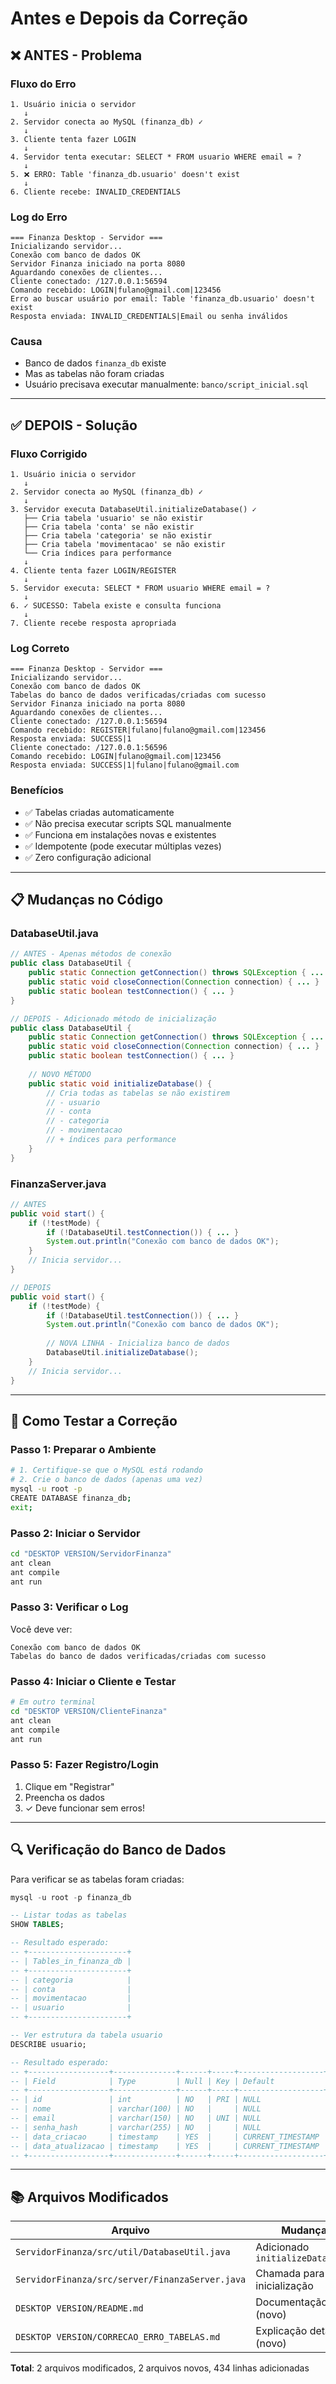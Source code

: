 # Antes e Depois da Correção

## ❌ ANTES - Problema

### Fluxo do Erro
```
1. Usuário inicia o servidor
   ↓
2. Servidor conecta ao MySQL (finanza_db) ✓
   ↓
3. Cliente tenta fazer LOGIN
   ↓
4. Servidor tenta executar: SELECT * FROM usuario WHERE email = ?
   ↓
5. ❌ ERRO: Table 'finanza_db.usuario' doesn't exist
   ↓
6. Cliente recebe: INVALID_CREDENTIALS
```

### Log do Erro
```
=== Finanza Desktop - Servidor ===
Inicializando servidor...
Conexão com banco de dados OK
Servidor Finanza iniciado na porta 8080
Aguardando conexões de clientes...
Cliente conectado: /127.0.0.1:56594
Comando recebido: LOGIN|fulano@gmail.com|123456
Erro ao buscar usuário por email: Table 'finanza_db.usuario' doesn't exist
Resposta enviada: INVALID_CREDENTIALS|Email ou senha inválidos
```

### Causa
- Banco de dados `finanza_db` existe
- Mas as tabelas não foram criadas
- Usuário precisava executar manualmente: `banco/script_inicial.sql`

---

## ✅ DEPOIS - Solução

### Fluxo Corrigido
```
1. Usuário inicia o servidor
   ↓
2. Servidor conecta ao MySQL (finanza_db) ✓
   ↓
3. Servidor executa DatabaseUtil.initializeDatabase() ✓
   ├── Cria tabela 'usuario' se não existir
   ├── Cria tabela 'conta' se não existir
   ├── Cria tabela 'categoria' se não existir
   ├── Cria tabela 'movimentacao' se não existir
   └── Cria índices para performance
   ↓
4. Cliente tenta fazer LOGIN/REGISTER
   ↓
5. Servidor executa: SELECT * FROM usuario WHERE email = ?
   ↓
6. ✓ SUCESSO: Tabela existe e consulta funciona
   ↓
7. Cliente recebe resposta apropriada
```

### Log Correto
```
=== Finanza Desktop - Servidor ===
Inicializando servidor...
Conexão com banco de dados OK
Tabelas do banco de dados verificadas/criadas com sucesso
Servidor Finanza iniciado na porta 8080
Aguardando conexões de clientes...
Cliente conectado: /127.0.0.1:56594
Comando recebido: REGISTER|fulano|fulano@gmail.com|123456
Resposta enviada: SUCCESS|1
Cliente conectado: /127.0.0.1:56596
Comando recebido: LOGIN|fulano@gmail.com|123456
Resposta enviada: SUCCESS|1|fulano|fulano@gmail.com
```

### Benefícios
- ✅ Tabelas criadas automaticamente
- ✅ Não precisa executar scripts SQL manualmente
- ✅ Funciona em instalações novas e existentes
- ✅ Idempotente (pode executar múltiplas vezes)
- ✅ Zero configuração adicional

---

## 📋 Mudanças no Código

### DatabaseUtil.java
```java
// ANTES - Apenas métodos de conexão
public class DatabaseUtil {
    public static Connection getConnection() throws SQLException { ... }
    public static void closeConnection(Connection connection) { ... }
    public static boolean testConnection() { ... }
}

// DEPOIS - Adicionado método de inicialização
public class DatabaseUtil {
    public static Connection getConnection() throws SQLException { ... }
    public static void closeConnection(Connection connection) { ... }
    public static boolean testConnection() { ... }
    
    // NOVO MÉTODO
    public static void initializeDatabase() {
        // Cria todas as tabelas se não existirem
        // - usuario
        // - conta
        // - categoria
        // - movimentacao
        // + índices para performance
    }
}
```

### FinanzaServer.java
```java
// ANTES
public void start() {
    if (!testMode) {
        if (!DatabaseUtil.testConnection()) { ... }
        System.out.println("Conexão com banco de dados OK");
    }
    // Inicia servidor...
}

// DEPOIS
public void start() {
    if (!testMode) {
        if (!DatabaseUtil.testConnection()) { ... }
        System.out.println("Conexão com banco de dados OK");
        
        // NOVA LINHA - Inicializa banco de dados
        DatabaseUtil.initializeDatabase();
    }
    // Inicia servidor...
}
```

---

## 🎯 Como Testar a Correção

### Passo 1: Preparar o Ambiente
```bash
# 1. Certifique-se que o MySQL está rodando
# 2. Crie o banco de dados (apenas uma vez)
mysql -u root -p
CREATE DATABASE finanza_db;
exit;
```

### Passo 2: Iniciar o Servidor
```bash
cd "DESKTOP VERSION/ServidorFinanza"
ant clean
ant compile
ant run
```

### Passo 3: Verificar o Log
Você deve ver:
```
Conexão com banco de dados OK
Tabelas do banco de dados verificadas/criadas com sucesso
```

### Passo 4: Iniciar o Cliente e Testar
```bash
# Em outro terminal
cd "DESKTOP VERSION/ClienteFinanza"
ant clean
ant compile
ant run
```

### Passo 5: Fazer Registro/Login
1. Clique em "Registrar"
2. Preencha os dados
3. ✓ Deve funcionar sem erros!

---

## 🔍 Verificação do Banco de Dados

Para verificar se as tabelas foram criadas:

```sql
mysql -u root -p finanza_db

-- Listar todas as tabelas
SHOW TABLES;

-- Resultado esperado:
-- +----------------------+
-- | Tables_in_finanza_db |
-- +----------------------+
-- | categoria            |
-- | conta                |
-- | movimentacao         |
-- | usuario              |
-- +----------------------+

-- Ver estrutura da tabela usuario
DESCRIBE usuario;

-- Resultado esperado:
-- +------------------+--------------+------+-----+-------------------+
-- | Field            | Type         | Null | Key | Default           |
-- +------------------+--------------+------+-----+-------------------+
-- | id               | int          | NO   | PRI | NULL              |
-- | nome             | varchar(100) | NO   |     | NULL              |
-- | email            | varchar(150) | NO   | UNI | NULL              |
-- | senha_hash       | varchar(255) | NO   |     | NULL              |
-- | data_criacao     | timestamp    | YES  |     | CURRENT_TIMESTAMP |
-- | data_atualizacao | timestamp    | YES  |     | CURRENT_TIMESTAMP |
-- +------------------+--------------+------+-----+-------------------+
```

---

## 📚 Arquivos Modificados

| Arquivo | Mudanças | Linhas |
|---------|----------|--------|
| `ServidorFinanza/src/util/DatabaseUtil.java` | Adicionado `initializeDatabase()` | +92 |
| `ServidorFinanza/src/server/FinanzaServer.java` | Chamada para inicialização | +3 |
| `DESKTOP VERSION/README.md` | Documentação (novo) | +169 |
| `DESKTOP VERSION/CORRECAO_ERRO_TABELAS.md` | Explicação detalhada (novo) | +170 |

**Total**: 2 arquivos modificados, 2 arquivos novos, 434 linhas adicionadas
